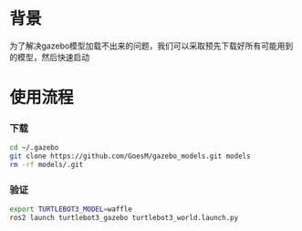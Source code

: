# 背景
为了解决gazebo模型加载不出来的问题，我们可以采取预先下载好所有可能用到的模型，然后快速启动

# 使用流程
### 下载
```sh
cd ~/.gazebo
git clone https://github.com/GoesM/gazebo_models.git models
rm -rf models/.git
```

### 验证
```sh
export TURTLEBOT3_MODEL=waffle
ros2 launch turtlebot3_gazebo turtlebot3_world.launch.py
```
